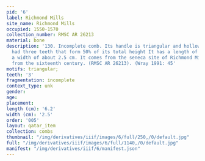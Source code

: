 ```yaml
---
pid: '6'
label: Richmond Mills
site_name: Richmond Mills
occupied: 1550-1570
collection_number: RMSC AR 26213
material: bone
description: '130. Incomplete comb. Its handle is triangular and hollowed out. It
  had three teeth that form 50% of its total height It has a length of 6.2 cm and
  a width of about 2.5 cm. It comes from the seneca site of Richmond Miils dating
  from the sixteenth century. (RMSC AR 26213). (Wray 1991: 45'
motifs: triangular;
teeth: '3'
fragmentation: incomplete
context_type: unk
gender:
age:
placement:
length (cm): '6.2'
width (cm): '2.5'
order: '005'
layout: qatar_item
collection: combs
thumbnail: "/img/derivatives/iiif/images/6/full/250,/0/default.jpg"
full: "/img/derivatives/iiif/images/6/full/1140,/0/default.jpg"
manifest: "/img/derivatives/iiif/6/manifest.json"
---
```

